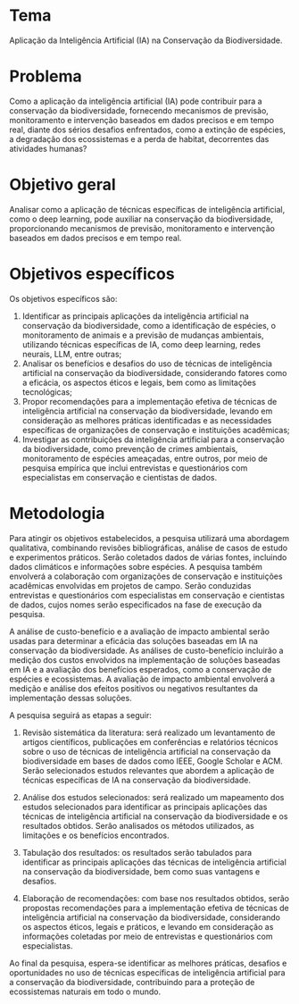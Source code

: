 # Tema
Aplicação da Inteligência Artificial (IA) na Conservação da Biodiversidade.

# Problema
Como a aplicação da inteligência artificial (IA) pode contribuir para a conservação da biodiversidade, fornecendo mecanismos de previsão, monitoramento e intervenção baseados em dados precisos e em tempo real, diante dos sérios desafios enfrentados, como a extinção de espécies, a degradação dos ecossistemas e a perda de habitat, decorrentes das atividades humanas?

# Objetivo geral
Analisar como a aplicação de técnicas específicas de inteligência artificial, como o deep learning, pode auxiliar na conservação da biodiversidade, proporcionando mecanismos de previsão, monitoramento e intervenção baseados em dados precisos e em tempo real.

# Objetivos específicos
Os objetivos específicos são:

1. Identificar as principais aplicações da inteligência artificial na conservação da biodiversidade, como a identificação de espécies, o monitoramento de animais e a previsão de mudanças ambientais, utilizando técnicas específicas de IA, como deep learning, redes neurais, LLM, entre outras;
3. Analisar os benefícios e desafios do uso de técnicas de inteligência artificial na conservação da biodiversidade, considerando fatores como a eficácia, os aspectos éticos e legais, bem como as limitações tecnológicas;
4. Propor recomendações para a implementação efetiva de técnicas de inteligência artificial na conservação da biodiversidade, levando em consideração as melhores práticas identificadas e as necessidades específicas de organizações de conservação e instituições acadêmicas;
5. Investigar as contribuições da inteligência artificial para a conservação da biodiversidade, como prevenção de crimes ambientais, monitoramento de espécies ameaçadas, entre outros, por meio de pesquisa empírica que inclui entrevistas e questionários com especialistas em conservação e cientistas de dados.
   
# Metodologia

Para atingir os objetivos estabelecidos, a pesquisa utilizará uma abordagem qualitativa, combinando revisões bibliográficas, análise de casos de estudo e experimentos práticos. Serão coletados dados de várias fontes, incluindo dados climáticos e informações sobre espécies. A pesquisa também envolverá a colaboração com organizações de conservação e instituições acadêmicas envolvidas em projetos de campo. Serão conduzidas entrevistas e questionários com especialistas em conservação e cientistas de dados, cujos nomes serão especificados na fase de execução da pesquisa.

A análise de custo-benefício e a avaliação de impacto ambiental serão usadas para determinar a eficácia das soluções baseadas em IA na conservação da biodiversidade. As análises de custo-benefício incluirão a medição dos custos envolvidos na implementação de soluções baseadas em IA e a avaliação dos benefícios esperados, como a conservação de espécies e ecossistemas. A avaliação de impacto ambiental envolverá a medição e análise dos efeitos positivos ou negativos resultantes da implementação dessas soluções.

A pesquisa seguirá as etapas a seguir:

1. Revisão sistemática da literatura: será realizado um levantamento de artigos científicos, publicações em conferências e relatórios técnicos sobre o uso de técnicas de inteligência artificial na conservação da biodiversidade em bases de dados como IEEE, Google Scholar e ACM. Serão selecionados estudos relevantes que abordem a aplicação de técnicas específicas de IA na conservação da biodiversidade.

2. Análise dos estudos selecionados: será realizado um mapeamento dos estudos selecionados para identificar as principais aplicações das técnicas de inteligência artificial na conservação da biodiversidade e os resultados obtidos. Serão analisados os métodos utilizados, as limitações e os benefícios encontrados.

3. Tabulação dos resultados: os resultados serão tabulados para identificar as principais aplicações das técnicas de inteligência artificial na conservação da biodiversidade, bem como suas vantagens e desafios.

4. Elaboração de recomendações: com base nos resultados obtidos, serão propostas recomendações para a implementação efetiva de técnicas de inteligência artificial na conservação da biodiversidade, considerando os aspectos éticos, legais e práticos, e levando em consideração as informações coletadas por meio de entrevistas e questionários com especialistas.

Ao final da pesquisa, espera-se identificar as melhores práticas, desafios e oportunidades no uso de técnicas específicas de inteligência artificial para a conservação da biodiversidade, contribuindo para a proteção de ecossistemas naturais em todo o mundo.
